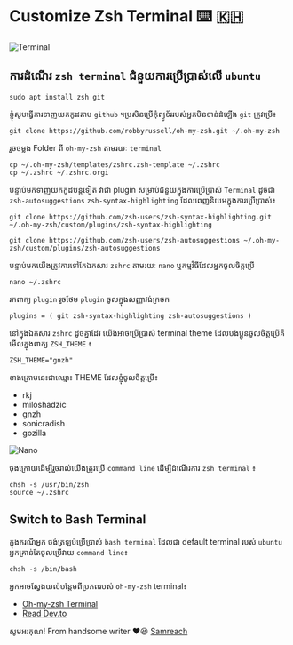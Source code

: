 # Customize Zsh Terminal ⌨️ 🇰🇭

![Terminal](https://user-images.githubusercontent.com/32268364/115517214-1c248a80-a2b1-11eb-9092-f1757a6037ff.gif)


## ការដំណើរ `zsh terminal` ជំនួយការប្រើប្រាស់លើ `ubuntu`
```
sudo apt install zsh git
```
ខ្ញុំសូមធ្វើការទាញយកកូដតាម `github` ។​ ប្រសិនប្រើកុំព្យូទ័ររបស់អ្នកមិនទាន់ដំឡើង `git` ត្រូវប្រើ៖

```
git clone https://github.com/robbyrussell/oh-my-zsh.git ~/.oh-my-zsh
```

រួចចម្លង Folder ពី `oh-my-zsh` តាមរយៈ `terminal` 

```
cp ~/.oh-my-zsh/templates/zshrc.zsh-template ~/.zshrc
cp ~/.zshrc ~/.zshrc.orgi
```

បន្ទាប់មកទាញយកកូដបន្តទៀត វាជា plugin សម្រាប់ជំនួយក្នុងការប្រើប្រាស់ `Terminal` ដូចជា `zsh-autosuggestions` `zsh-syntax-highlighting` ដែលពេញនិយមក្នុងការប្រើប្រាស់៖ 
```
git clone https://github.com/zsh-users/zsh-syntax-highlighting.git ~/.oh-my-zsh/custom/plugins/zsh-syntax-highlighting

git clone https://github.com/zsh-users/zsh-autosuggestions ~/.oh-my-zsh/custom/plugins/zsh-autosuggestions
```

បន្ទាប់មកយើងត្រូវការទៅកែឯកសារ `zshrc` តាមរយៈ `nano` ឬកម្មវិធីដែលអ្នកចូលចិត្តប្រើ

```
nano ~/.zshrc
```
រក​ពាក្យ `plugin` រួចថែម `plugin` ចូលក្នុងសញ្ញាវង់ក្រចក
```
plugins = ( git zsh-syntax-highlighting zsh-autosuggestions )
```

នៅក្នុងឯកសារ `zshrc​` ដូចគ្នាដែរ យើងអាចប្រើប្រាស់ terminal theme ដែលបងប្អូនចូលចិត្តប្រើគឺមើលក្នុងពាក្យ `ZSH_THEME` ៖ 

```
ZSH_THEME="gnzh" 
```
ខាងក្រោមនេះជាឈ្មោះ THEME ដែលខ្ញុំចូលចិត្តប្រើ៖
- rkj
- miloshadzic
- gnzh
- sonicradish
- gozilla

![Nano](https://user-images.githubusercontent.com/32268364/115516781-a7e9e700-a2b0-11eb-92c2-70da67476369.gif)

ចុងក្រោយដើម្បីរួចរាល់យើងត្រូវប្រើ `command line` ដើម្បីដំណើរការ `zsh terminal` ៖ 
```
chsh -s /usr/bin/zsh
source ~/.zshrc
```

## Switch to Bash Terminal 
ក្នុងករណីអ្នក ចង់ត្រឡប់ប្រើប្រាស់ `bash terminal` ដែលជា default terminal របស់ `ubuntu` អ្នកគ្រាន់តែចូលប្រើវាយ `command line`៖ 
```
chsh -s /bin/bash
```

អ្នកអាចស្វែងយល់បន្តែមពីប្រភពរបស់ `oh-my-zsh` terminal៖
- [Oh-my-zsh Terminal](https://github.com/ohmyzsh/ohmyzsh
)
- [Read Dev.to](https://dev.to/mskian/install-z-shell-oh-my-zsh-on-ubuntu-1804-lts-4cm4)


សូមអរគុណ! From handsome writer ❤️😆 [Samreach](https://fb.com/yan.samreach)
